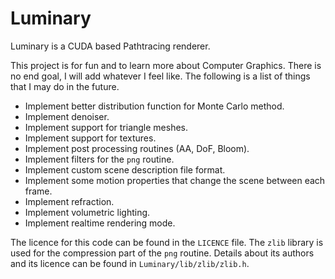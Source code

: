 # Luminary

Luminary is a CUDA based Pathtracing renderer.

This project is for fun and to learn more about Computer Graphics. There is no end goal, I will add whatever I feel like. The following is a list of things that I may do in the future.

- Implement better distribution function for Monte Carlo method.
- Implement denoiser.
- Implement support for triangle meshes.
- Implement support for textures.
- Implement post processing routines (AA, DoF, Bloom).
- Implement filters for the `png` routine.
- Implement custom scene description file format.
- Implement some motion properties that change the scene between each frame.
- Implement refraction.
- Implement volumetric lighting.
- Implement realtime rendering mode.

The licence for this code can be found in the `LICENCE` file.
The `zlib` library is used for the compression part of the `png` routine. Details about its authors and its licence can be found in `Luminary/lib/zlib/zlib.h`.
